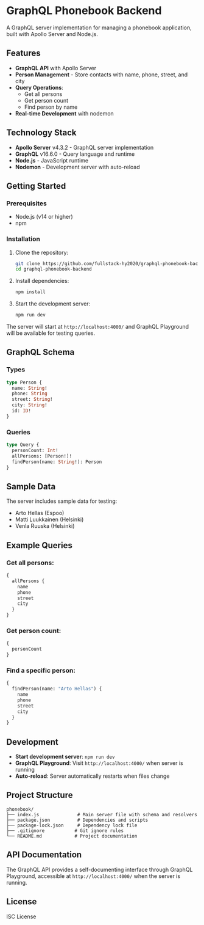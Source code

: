 # GraphQL Phonebook Backend

A GraphQL server implementation for managing a phonebook application, built with Apollo Server and Node.js.

## Features

- **GraphQL API** with Apollo Server
- **Person Management** - Store contacts with name, phone, street, and city
- **Query Operations**:
  - Get all persons
  - Get person count
  - Find person by name
- **Real-time Development** with nodemon

## Technology Stack

- **Apollo Server** v4.3.2 - GraphQL server implementation
- **GraphQL** v16.6.0 - Query language and runtime
- **Node.js** - JavaScript runtime
- **Nodemon** - Development server with auto-reload

## Getting Started

### Prerequisites

- Node.js (v14 or higher)
- npm

### Installation

1. Clone the repository:
   ```bash
   git clone https://github.com/fullstack-hy2020/graphql-phonebook-backend.git
   cd graphql-phonebook-backend
   ```

2. Install dependencies:
   ```bash
   npm install
   ```

3. Start the development server:
   ```bash
   npm run dev
   ```

The server will start at `http://localhost:4000/` and GraphQL Playground will be available for testing queries.

## GraphQL Schema

### Types

```graphql
type Person {
  name: String!
  phone: String
  street: String!
  city: String! 
  id: ID!
}
```

### Queries

```graphql
type Query {
  personCount: Int!
  allPersons: [Person!]!
  findPerson(name: String!): Person
}
```

## Sample Data

The server includes sample data for testing:

- Arto Hellas (Espoo)
- Matti Luukkainen (Helsinki) 
- Venla Ruuska (Helsinki)

## Example Queries

### Get all persons:
```graphql
{
  allPersons {
    name
    phone
    street
    city
  }
}
```

### Get person count:
```graphql
{
  personCount
}
```

### Find a specific person:
```graphql
{
  findPerson(name: "Arto Hellas") {
    name
    phone
    street
    city
  }
}
```

## Development

- **Start development server**: `npm run dev`
- **GraphQL Playground**: Visit `http://localhost:4000/` when server is running
- **Auto-reload**: Server automatically restarts when files change

## Project Structure

```
phonebook/
├── index.js              # Main server file with schema and resolvers
├── package.json          # Dependencies and scripts
├── package-lock.json     # Dependency lock file
├── .gitignore           # Git ignore rules
└── README.md            # Project documentation
```

## API Documentation

The GraphQL API provides a self-documenting interface through GraphQL Playground, accessible at `http://localhost:4000/` when the server is running.

## License

ISC License